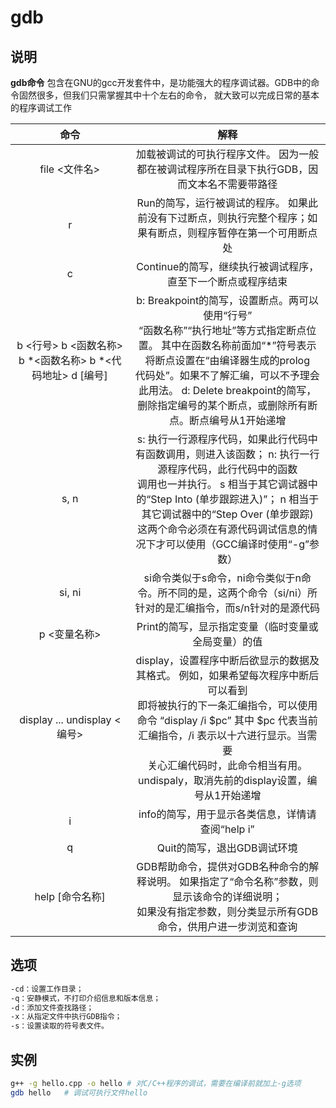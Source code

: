 # gdb

## 说明

**gdb命令** 包含在GNU的gcc开发套件中，是功能强大的程序调试器。GDB中的命令固然很多，但我们只需掌握其中十个左右的命令，
就大致可以完成日常的基本的程序调试工作

| 命令 | 解释 |
| :------: | :------: |
| file <文件名> | 加载被调试的可执行程序文件。 因为一般都在被调试程序所在目录下执行GDB，因而文本名不需要带路径 |
| r | Run的简写，运行被调试的程序。 如果此前没有下过断点，则执行完整个程序；如果有断点，则程序暂停在第一个可用断点处 |
| c | Continue的简写，继续执行被调试程序，直至下一个断点或程序结束 |
| b <行号> b <函数名称> b *<函数名称> b *<代码地址> d [编号] | b: Breakpoint的简写，设置断点。两可以使用“行号”<br>“函数名称”“执行地址”等方式指定断点位置。 其中在函数名称前面加“*”符号表示将断点设置在“由编译器生成的prolog<br>代码处”。如果不了解汇编，可以不予理会此用法。 d: Delete breakpoint的简写，<br>删除指定编号的某个断点，或删除所有断点。断点编号从1开始递增 |
| s, n | s: 执行一行源程序代码，如果此行代码中有函数调用，则进入该函数； n: 执行一行源程序代码，此行代码中的函数<br>调用也一并执行。 s 相当于其它调试器中的“Step Into (单步跟踪进入)”； n 相当于其它调试器中的“Step Over (单步跟踪)<br>这两个命令必须在有源代码调试信息的情况下才可以使用（GCC编译时使用“-g”参数） |
| si, ni | si命令类似于s命令，ni命令类似于n命令。所不同的是，这两个命令（si/ni）所针对的是汇编指令，而s/n针对的是源代码 |
| p <变量名称> | Print的简写，显示指定变量（临时变量或全局变量）的值 |
| display ... undisplay <编号> | display，设置程序中断后欲显示的数据及其格式。 例如，如果希望每次程序中断后可以看到<br>即将被执行的下一条汇编指令，可以使用命令 “display /i $pc” 其中 $pc 代表当前汇编指令，/i 表示以十六进行显示。当需要<br>关心汇编代码时，此命令相当有用。 undispaly，取消先前的display设置，编号从1开始递增 |
| i | info的简写，用于显示各类信息，详情请查阅“help i” |
| q | Quit的简写，退出GDB调试环境 |
| help [命令名称] | GDB帮助命令，提供对GDB名种命令的解释说明。 如果指定了“命令名称”参数，则显示该命令的详细说明；<br>如果没有指定参数，则分类显示所有GDB命令，供用户进一步浏览和查询 |

## 选项

```markdown
-cd：设置工作目录；
-q：安静模式，不打印介绍信息和版本信息；
-d：添加文件查找路径；
-x：从指定文件中执行GDB指令；
-s：设置读取的符号表文件。
```

## 实例

```bash
g++ -g hello.cpp -o hello # 对C/C++程序的调试，需要在编译前就加上-g选项
gdb hello   # 调试可执行文件hello


```
